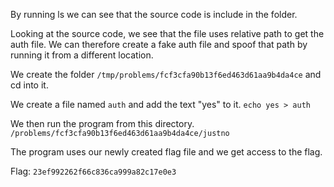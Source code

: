 By running ls we can see that the source code is include in the folder.

Looking at the source code, we see that the file uses relative path to get the auth file.
We can therefore create a fake auth file and spoof that path by running it from a different location.

We create the folder `/tmp/problems/fcf3cfa90b13f6ed463d61aa9b4da4ce` and cd into it.

We create a file named `auth` and add the text "yes" to it.
`echo yes > auth`

We then run the program from this directory. 
`/problems/fcf3cfa90b13f6ed463d61aa9b4da4ce/justno`

The program uses our newly created flag file and we get access to the flag.

Flag: `23ef992262f66c836ca999a82c17e0e3`

